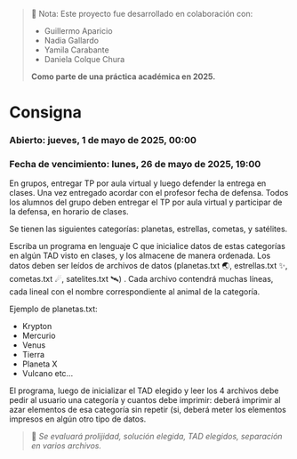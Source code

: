 > 📢 Nota: Este proyecto fue desarrollado en colaboración con:
> - Guillermo Aparicio
> - Nadia Gallardo
> - Yamila Carabante
> - Daniela Colque Chura
>   
> **Como parte de una práctica académica en 2025.**

# Consigna

### Abierto: jueves, 1 de mayo de 2025, 00:00
### Fecha de vencimiento: lunes, 26 de mayo de 2025, 19:00

En grupos, entregar TP por aula virtual y luego defender la entrega en clases. Una vez entregado acordar con el profesor fecha de defensa. Todos los alumnos del grupo deben entregar el TP por aula virtual y participar de la defensa, en horario de clases.

Se tienen las siguientes categorías:  planetas, estrellas, cometas, y satélites.

Escriba un programa en lenguaje C que inicialice datos de estas categorías en algún TAD visto en clases, y los almacene de manera ordenada. Los datos deben ser leídos de archivos de datos (planetas.txt 🌏, estrellas.txt ✨, cometas.txt ☄, satelites.txt 🛰) . Cada archivo contendrá muchas líneas, cada lineal con el nombre correspondiente al animal de la categoría. 

Ejemplo de planetas.txt:
- Krypton
- Mercurio
- Venus
- Tierra 
- Planeta X
- Vulcano
etc...

El programa, luego de inicializar el TAD elegido y leer los 4 archivos debe pedir al usuario una categoría y cuantos debe imprimir: deberá imprimir al azar elementos de esa categoría sin repetir (si, deberá meter los elementos impresos en algún otro tipo de datos.

>  📝 *Se evaluará prolijidad, solución elegida, TAD elegidos, separación en varios archivos.*

